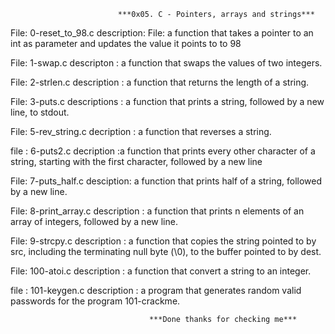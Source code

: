                             ***0x05. C - Pointers, arrays and strings***

File: 0-reset_to_98.c description: File: a function that takes a pointer to an int as parameter and updates the value it points to to 98

File: 1-swap.c descripton : a function that swaps the values of two integers.

File: 2-strlen.c description : a function that returns the length of a string.

File: 3-puts.c descriptions : a function that prints a string, followed by a new line, to stdout.

File: 5-rev_string.c decription : a function that reverses a string.

file : 6-puts2.c decription :a function that prints every other character of a string, starting with the first character, followed by a new line

File: 7-puts_half.c desciption: a function that prints half of a string, followed by a new line.

File: 8-print_array.c description :  a function that prints n elements of an array of integers, followed by a new line.

File: 9-strcpy.c description : a function that copies the string pointed to by src, including the terminating null byte (\0), to the buffer pointed to by dest.

File: 100-atoi.c description :  a function that convert a string to an integer.

file : 101-keygen.c description :  a program that generates random valid passwords for the program 101-crackme.

                                   ***Done thanks for checking me***
